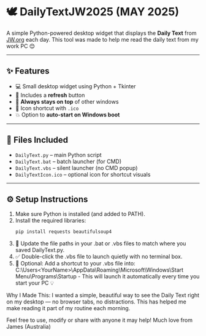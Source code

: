 # 🕊️ DailyTextJW2025 (MAY 2025)

A simple Python-powered desktop widget that displays the **Daily Text** from [JW.org](https://wol.jw.org/en/wol/h/r1/lp-e) each day.
 This tool was made to help me read the daily text from my work PC 😊

---

## ✨ Features
- 💻 Small desktop widget using Python + Tkinter
- 🔁 Includes a **refresh** button
- 📌 **Always stays on top** of other windows
- 💾 Icon shortcut with `.ico` 
- 💥 Option to **auto-start on Windows boot**

---

## 📁 Files Included
- `DailyText.py` – main Python script
- `DailyText.bat` – batch launcher (for CMD)
- `DailyText.vbs` – silent launcher (no CMD popup)
- `DailyTextIcon.ico` – optional icon for shortcut visuals

---

## ⚙️ Setup Instructions

1. Make sure Python is installed (and added to PATH).
2. Install the required libraries:
   ```bash
   pip install requests beautifulsoup4
3. 🔧 Update the file paths in your .bat or .vbs files to match where you saved DailyText.py.
4. ✅ Double-click the .vbs file to launch quietly with no terminal box.
5. 🚀 Optional: Add a shortcut to your .vbs file into: C:\Users\<YourName>\AppData\Roaming\Microsoft\Windows\Start Menu\Programs\Startup - This will launch it automatically every time you start your PC 💡


Why I Made This:
I wanted a simple, beautiful way to see the Daily Text right on my desktop — no browser tabs, no distractions. 
This has helped me make reading it part of my routine each morning.

Feel free to use, modify or share with anyone it may help! 
Much love from James (Australia)
